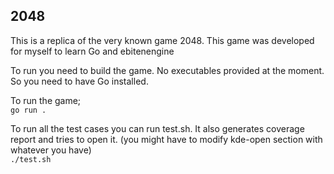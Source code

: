## 2048

This is a replica of the very known game 2048. 
This game was developed for myself to learn Go and ebitenengine


To run you need to build the game. No executables provided at the moment. So you need to have Go installed. 

To run the game;\
`go run .`

To run all the test cases you can run test.sh. It also generates coverage report and tries to open it. (you might have to modify kde-open section with whatever you have)\
`./test.sh`
